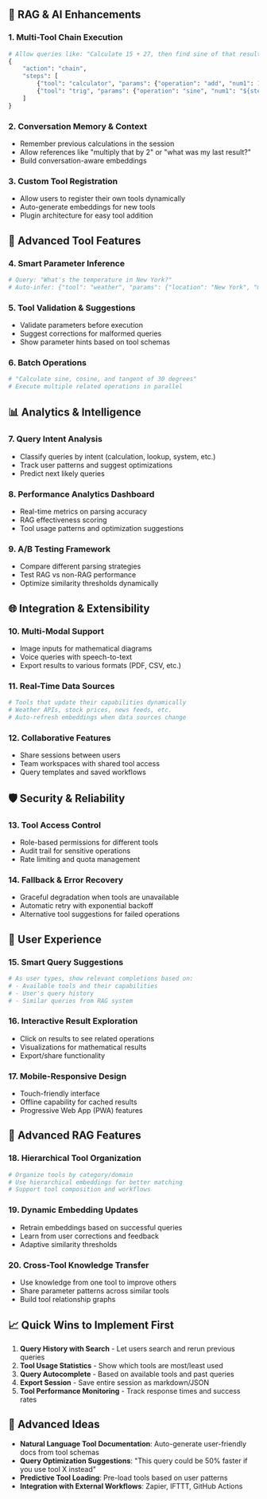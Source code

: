 
## 🎯 **RAG & AI Enhancements**

### 1. **Multi-Tool Chain Execution**
```python
# Allow queries like: "Calculate 15 + 27, then find sine of that result"
{
    "action": "chain",
    "steps": [
        {"tool": "calculator", "params": {"operation": "add", "num1": 15, "num2": 27}},
        {"tool": "trig", "params": {"operation": "sine", "num1": "${step1.result}", "unit": "degree"}}
    ]
}
```

### 2. **Conversation Memory & Context**
- Remember previous calculations in the session
- Allow references like "multiply that by 2" or "what was my last result?"
- Build conversation-aware embeddings

### 3. **Custom Tool Registration**
- Allow users to register their own tools dynamically
- Auto-generate embeddings for new tools
- Plugin architecture for easy tool addition

## 🔧 **Advanced Tool Features**

### 4. **Smart Parameter Inference**
```python
# Query: "What's the temperature in New York?"
# Auto-infer: {"tool": "weather", "params": {"location": "New York", "metric": "temperature"}}
```

### 5. **Tool Validation & Suggestions**
- Validate parameters before execution
- Suggest corrections for malformed queries
- Show parameter hints based on tool schemas

### 6. **Batch Operations**
```python
# "Calculate sine, cosine, and tangent of 30 degrees"
# Execute multiple related operations in parallel
```

## 📊 **Analytics & Intelligence**

### 7. **Query Intent Analysis**
- Classify queries by intent (calculation, lookup, system, etc.)
- Track user patterns and suggest optimizations
- Predict next likely queries

### 8. **Performance Analytics Dashboard**
- Real-time metrics on parsing accuracy
- RAG effectiveness scoring
- Tool usage patterns and optimization suggestions

### 9. **A/B Testing Framework**
- Compare different parsing strategies
- Test RAG vs non-RAG performance
- Optimize similarity thresholds dynamically

## 🌐 **Integration & Extensibility**

### 10. **Multi-Modal Support**
- Image inputs for mathematical diagrams
- Voice queries with speech-to-text
- Export results to various formats (PDF, CSV, etc.)

### 11. **Real-Time Data Sources**
```python
# Tools that update their capabilities dynamically
# Weather APIs, stock prices, news feeds, etc.
# Auto-refresh embeddings when data sources change
```

### 12. **Collaborative Features**
- Share sessions between users
- Team workspaces with shared tool access
- Query templates and saved workflows

## 🛡️ **Security & Reliability**

### 13. **Tool Access Control**
- Role-based permissions for different tools
- Audit trail for sensitive operations
- Rate limiting and quota management

### 14. **Fallback & Error Recovery**
- Graceful degradation when tools are unavailable
- Automatic retry with exponential backoff
- Alternative tool suggestions for failed operations

## 🚀 **User Experience**

### 15. **Smart Query Suggestions**
```python
# As user types, show relevant completions based on:
# - Available tools and their capabilities
# - User's query history
# - Similar queries from RAG system
```

### 16. **Interactive Result Exploration**
- Click on results to see related operations
- Visualizations for mathematical results
- Export/share functionality

### 17. **Mobile-Responsive Design**
- Touch-friendly interface
- Offline capability for cached results
- Progressive Web App (PWA) features

## 🧠 **Advanced RAG Features**

### 18. **Hierarchical Tool Organization**
```python
# Organize tools by category/domain
# Use hierarchical embeddings for better matching
# Support tool composition and workflows
```

### 19. **Dynamic Embedding Updates**
- Retrain embeddings based on successful queries
- Learn from user corrections and feedback
- Adaptive similarity thresholds

### 20. **Cross-Tool Knowledge Transfer**
- Use knowledge from one tool to improve others
- Share parameter patterns across similar tools
- Build tool relationship graphs

## 📈 **Quick Wins to Implement First**

1. **Query History with Search** - Let users search and rerun previous queries
2. **Tool Usage Statistics** - Show which tools are most/least used
3. **Query Autocomplete** - Based on available tools and past queries
4. **Export Session** - Save entire session as markdown/JSON
5. **Tool Performance Monitoring** - Track response times and success rates

## 🔮 **Advanced Ideas**

- **Natural Language Tool Documentation**: Auto-generate user-friendly docs from tool schemas
- **Query Optimization Suggestions**: "This query could be 50% faster if you use tool X instead"
- **Predictive Tool Loading**: Pre-load tools based on user patterns
- **Integration with External Workflows**: Zapier, IFTTT, GitHub Actions

